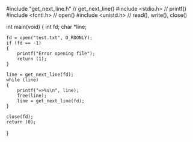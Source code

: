 #include "get_next_line.h" // get_next_line()
#include <stdio.h>   // printf()
#include <fcntl.h>    // open()
#include <unistd.h>   // read(), write(), close()


int main(void)
{
    int fd;
    char *line;

    fd = open("test.txt", O_RDONLY);
    if (fd == -1)
    {
        printf("Error opening file");
        return (1);
    }

    line = get_next_line(fd);
    while (line)
    {
        printf("=>%s\n", line);
        free(line);
        line = get_next_line(fd);
    }

    close(fd);
    return (0);
}
